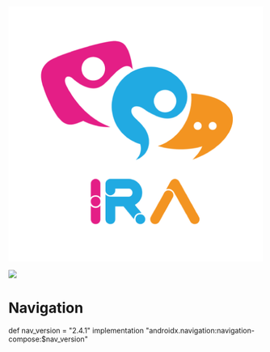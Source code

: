 ![Now in Android](https://github.com/hkubratkn/List-JumpToTop/blob/main/images/unnamed%20(1).png "Ira")

<a href="https://play.google.com/store/apps/details?id=com.kapirti.ira"><img src="https://play.google.com/intl/en_us/badges/static/images/badges/en_badge_web_generic.png" height="70"></a>

# Navigation

def nav_version = "2.4.1"
implementation "androidx.navigation:navigation-compose:$nav_version"
